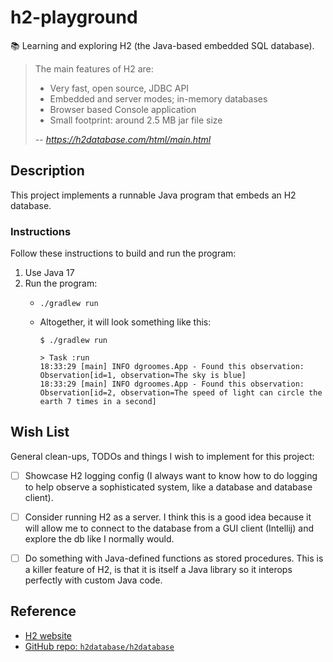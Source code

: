 # h2-playground

📚 Learning and exploring H2 (the Java-based embedded SQL database).

> The main features of H2 are:
>
> * Very fast, open source, JDBC API
> * Embedded and server modes; in-memory databases
> * Browser based Console application
> * Small footprint: around 2.5 MB jar file size
>
> -- <cite> https://h2database.com/html/main.html <cite>


## Description

This project implements a runnable Java program that embeds an H2 database.


### Instructions

Follow these instructions to build and run the program:

1. Use Java 17
2. Run the program:
   * ```shell
     ./gradlew run
     ```
   * Altogether, it will look something like this:
     ```text
     $ ./gradlew run
     
     > Task :run
     18:33:29 [main] INFO dgroomes.App - Found this observation: Observation[id=1, observation=The sky is blue]
     18:33:29 [main] INFO dgroomes.App - Found this observation: Observation[id=2, observation=The speed of light can circle the earth 7 times in a second]
     ```


## Wish List

General clean-ups, TODOs and things I wish to implement for this project:

* [ ] Showcase H2 logging config (I always want to know how to do logging to help observe a sophisticated system, like
  a database and database client).
* [ ] Consider running H2 as a server. I think this is a good idea because it will allow me to connect to the database
  from a GUI client (Intellij) and explore the db like I normally would.
* [ ] Do something with Java-defined functions as stored procedures. This is a killer feature of H2, is that it is
  itself a Java library so it interops perfectly with custom Java code.


## Reference

* [H2 website](https://h2database.com/)
* [GitHub repo: `h2database/h2database`](https://github.com/h2database/h2database)
